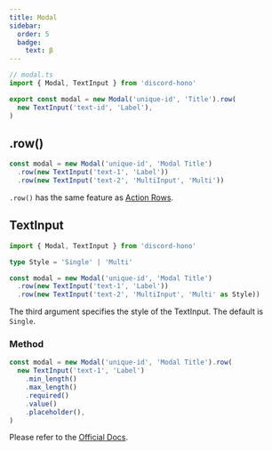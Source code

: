 ```yaml
---
title: Modal
sidebar:
  order: 5
  badge:
    text: β
---
```


```ts
// modal.ts
import { Modal, TextInput } from 'discord-hono'

export const modal = new Modal('unique-id', 'Title').row(
  new TextInput('text-id', 'Label'),
)
```

## .row()

```ts
const modal = new Modal('unique-id', 'Modal Title')
  .row(new TextInput('text-1', 'Label'))
  .row(new TextInput('text-2', 'MultiInput', 'Multi'))
```

`.row()` has the same feature as [Action Rows](https://discord.com/developers/docs/interactions/message-components#action-rows).

## TextInput

```ts
import { Modal, TextInput } from 'discord-hono'

type Style = 'Single' | 'Multi'

const modal = new Modal('unique-id', 'Modal Title')
  .row(new TextInput('text-1', 'Label'))
  .row(new TextInput('text-2', 'MultiInput', 'Multi' as Style))
```

The third argument specifies the style of the TextInput. The default is `Single`.

### Method

```ts
const modal = new Modal('unique-id', 'Modal Title').row(
  new TextInput('text-1', 'Label')
    .min_length()
    .max_length()
    .required()
    .value()
    .placeholder(),
)
```

Please refer to the [Official Docs](https://discord.com/developers/docs/interactions/message-components#text-input-object).
